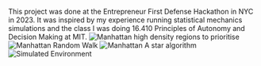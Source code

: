 This project was done at the Entrepreneur First Defense Hackathon in NYC in 2023. It was inspired by my experience running statistical mechanics simulations and the class I was doing 16.410 Principles of Autonomy and Decision Making at MIT.
![Manhattan high density regions to prioritise](https://github.com/user-attachments/assets/0f8e68a2-8bb9-4a5a-808e-a279a9f4b4bd)
![Manhattan Random Walk](https://github.com/user-attachments/assets/1338f8df-ca02-4170-9ffe-c280da16e78f)
![Manhattan A star algorithm](https://github.com/user-attachments/assets/4c3c6389-34d9-416b-a445-53f223fa2c3e)
![Simulated Environment](https://github.com/user-attachments/assets/70d3e368-ac61-4113-b45d-ba7ecbbded93)
